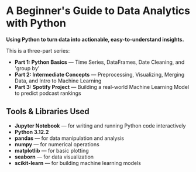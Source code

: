 # A Beginner's Guide to Data Analytics with Python

**Using Python to turn data into actionable, easy-to-understand insights.**

This is a three-part series:

- **Part 1: Python Basics** — Time Series, DataFrames, Date Cleaning, and 'group by'
- **Part 2: Intermediate Concepts** — Preprocessing, Visualizing, Merging Data, and Intro to Machine Learning
- **Part 3: Spotify Project** — Building a real-world Machine Learning Model to predict podcast rankings

## Tools & Libraries Used
- **Jupyter Notebook** — for writing and running Python code interactively
- **Python 3.12.2**
- **pandas** — for data manipulation and analysis
- **numpy** — for numerical operations
- **matplotlib** — for basic plotting
- **seaborn** — for data visualization
- **scikit-learn** — for building machine learning models
